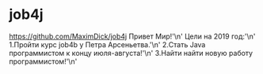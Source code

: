 # job4j
https://github.com/MaximDick/job4j
Привет Мир!'\n'
Цели на 2019 год:'\n'
1.Пройти  курс job4b у Петра Арсеньетва.'\n'
2.Стать Java программистом к концу июля-августа!'\n'
3.Найти найти новую работу программистом!'\n'
